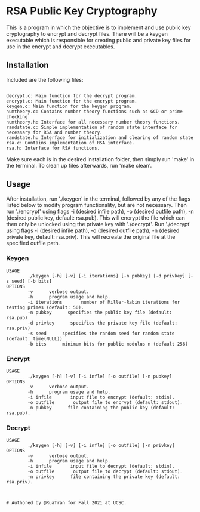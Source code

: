 # RSA Public Key Cryptography

  

This is a program in which the objective is to implement and use public key cryptography to encrypt and decrypt files. There will be a keygen executable which is responsible for creating public and private key files for use in the encrypt and decrypt executables.
  

## Installation

  

Included are the following files:

  

```Files

decrypt.c: Main function for the decrypt program.
encrypt.c: Main function for the encrypt program.
keygen.c: Main function for the keygen program.
numtheory.c: Contains number theory functions such as GCD or prime checking 
numtheory.h: Interface for all necessary number theory functions.
randstate.c: Simple implementation of random state interface for necessary for RSA and number theory.
randstate.h: Interface for initialization and clearing of random state
rsa.c: Contains implementation of RSA interface.
rsa.h: Interface for RSA functions.
```
Make sure each is in the desired installation folder, then simply run 'make' in the terminal. To clean up files afterwards, run 'make clean'.

## Usage

After installation, run './keygen' in the terminal, followed by any of the flags listed below to modify program functionality, but are not necessary. Then run './encrypt' using flags -i (desired infile path), -o (desired outfile path), -n (desired public key, default: rsa.pub). This will encrypt the file which can then only be unlocked using the private key with './decrypt'. Run './decrypt' using flags -i (desired infile path), -o (desired outfile path), -n (desired private key, default: rsa.priv). This will recreate the original file at the specified outfile path.

### Keygen
``` Flags
USAGE
        ./keygen [-h] [-v] [-i iterations] [-n pubkey] [-d privkey] [-s seed] [-b bits]
OPTIONS
        -v      verbose output.
        -h      program usage and help.
        -i iterations       number of Miller-Rabin iterations for testing primes (default: 50).
        -n pubkey      specifies the public key file (default: rsa.pub)
        -d privkey      specifies the private key file (default: rsa.priv)
        -s seed      specifies the random seed for random state (default: time(NULL))
        -b bits      minimum bits for public modulus n (default 256)
```

### Encrypt
``` Flags
USAGE
        ./keygen [-h] [-v] [-i infle] [-o outfile] [-n pubkey]
OPTIONS
        -v      verbose output.
        -h      program usage and help.
        -i infile       input file to encrypt (default: stdin).
        -o outfile       output file to encrypt (default: stdout).
        -n pubkey      file containing the public key (default: rsa.pub).
```
### Decrypt
``` Flags
USAGE
        ./keygen [-h] [-v] [-i infle] [-o outfile] [-n privkey]
OPTIONS
        -v      verbose output.
        -h      program usage and help.
        -i infile       input file to decrypt (default: stdin).
        -o outfile       output file to decrypt (default: stdout).
        -n privkey      file containing the private key (default: rsa.priv).
```

```
  

# Authored by @RuaTran for Fall 2021 at UCSC.




